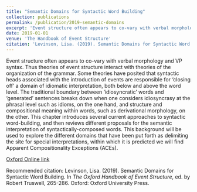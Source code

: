 ```yaml
---
title: "Semantic Domains for Syntactic Word Building"
collection: publications
permalink: /publication/2019-semantic-domains
excerpt: 'Event structure often appears to co-vary with verbal morphology and VP syntax. Thus theories of event structure interact with theories of the organization of the grammar. Some theories have posited that syntactic heads associated with the introduction of events are responsible for ‘closing off’ a domain of idiomatic interpretation, both below and above the word level. The traditional boundary between ‘idiosyncratic’ words and ‘generated’ sentences breaks down when one considers idiosyncrasy at the phrasal level such as idioms, on the one hand, and structure and compositional meaning within words, such as derivational morphology, on the other. This chapter introduces several current approaches to syntactic word-building, and then reviews different proposals for the semantic interpretation of syntactically-composed words. This background will be used to explore the different domains that have been put forth as delimiting the site for special interpretations, within which it is predicted we will find Apparent Compositionality Exceptions (ACEs).'
date: 2019-01-01
venue: 'The Handbook of Event Structure'
citation: 'Levinson, Lisa. (2019). Semantic Domains for Syntactic Word Building. In <i>The Oxford Handbook of Event Structure</i>, ed. by Robert Truswell, 265-286. Oxford: Oxford University Press.'
---
```

Event structure often appears to co-vary with verbal morphology and VP syntax. Thus theories of event structure interact with theories of the organization of the grammar. Some theories have posited that syntactic heads associated with the introduction of events are responsible for ‘closing off’ a domain of idiomatic interpretation, both below and above the word level. The traditional boundary between ‘idiosyncratic’ words and ‘generated’ sentences breaks down when one considers idiosyncrasy at the phrasal level such as idioms, on the one hand, and structure and compositional meaning within words, such as derivational morphology, on the other. This chapter introduces several current approaches to syntactic word-building, and then reviews different proposals for the semantic interpretation of syntactically-composed words. This background will be used to explore the different domains that have been put forth as delimiting the site for special interpretations, within which it is predicted we will find Apparent Compositionality Exceptions (ACEs).

[Oxford Online link](https://www.oxfordhandbooks.com/view/10.1093/oxfordhb/9780199685318.001.0001/oxfordhb-9780199685318-e-31)

Recommended citation: Levinson, Lisa. (2019). Semantic Domains for Syntactic Word Building. In <i>The Oxford Handbook of Event Structure</i>, ed. by Robert Truswell, 265-286. Oxford: Oxford University Press.
